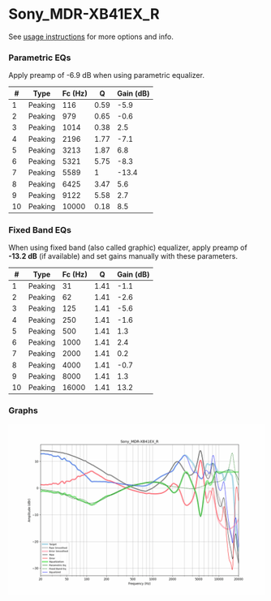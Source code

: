 # Sony_MDR-XB41EX_R
See [usage instructions](https://github.com/jaakkopasanen/AutoEq#usage) for more options and info.

### Parametric EQs
Apply preamp of -6.9 dB when using parametric equalizer.

|   # | Type    |   Fc (Hz) |    Q |   Gain (dB) |
|-----|---------|-----------|------|-------------|
|   1 | Peaking |       116 | 0.59 |        -5.9 |
|   2 | Peaking |       979 | 0.65 |        -0.6 |
|   3 | Peaking |      1014 | 0.38 |         2.5 |
|   4 | Peaking |      2196 | 1.77 |        -7.1 |
|   5 | Peaking |      3213 | 1.87 |         6.8 |
|   6 | Peaking |      5321 | 5.75 |        -8.3 |
|   7 | Peaking |      5589 | 1    |       -13.4 |
|   8 | Peaking |      6425 | 3.47 |         5.6 |
|   9 | Peaking |      9122 | 5.58 |         2.7 |
|  10 | Peaking |     10000 | 0.18 |         8.5 |

### Fixed Band EQs
When using fixed band (also called graphic) equalizer, apply preamp of **-13.2 dB** (if available) and set gains manually with these parameters.

|   # | Type    |   Fc (Hz) |    Q |   Gain (dB) |
|-----|---------|-----------|------|-------------|
|   1 | Peaking |        31 | 1.41 |        -1.1 |
|   2 | Peaking |        62 | 1.41 |        -2.6 |
|   3 | Peaking |       125 | 1.41 |        -5.6 |
|   4 | Peaking |       250 | 1.41 |        -1.6 |
|   5 | Peaking |       500 | 1.41 |         1.3 |
|   6 | Peaking |      1000 | 1.41 |         2.4 |
|   7 | Peaking |      2000 | 1.41 |         0.2 |
|   8 | Peaking |      4000 | 1.41 |        -0.7 |
|   9 | Peaking |      8000 | 1.41 |         1.3 |
|  10 | Peaking |     16000 | 1.41 |        13.2 |

### Graphs
![](./Sony_MDR-XB41EX_R.png)
